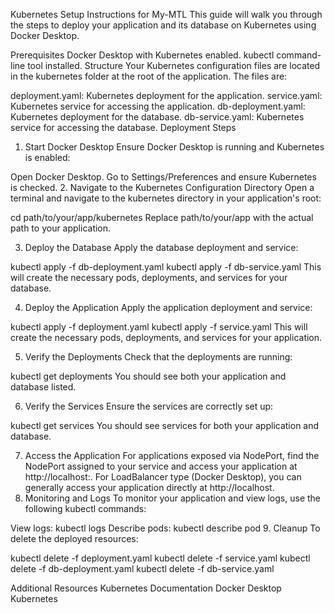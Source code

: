 Kubernetes Setup Instructions for My-MTL
This guide will walk you through the steps to deploy your application and its database on Kubernetes using Docker Desktop.

Prerequisites
Docker Desktop with Kubernetes enabled.
kubectl command-line tool installed.
Structure
Your Kubernetes configuration files are located in the kubernetes folder at the root of the application. The files are:

deployment.yaml: Kubernetes deployment for the application.
service.yaml: Kubernetes service for accessing the application.
db-deployment.yaml: Kubernetes deployment for the database.
db-service.yaml: Kubernetes service for accessing the database.
Deployment Steps

1. Start Docker Desktop
   Ensure Docker Desktop is running and Kubernetes is enabled:

Open Docker Desktop.
Go to Settings/Preferences and ensure Kubernetes is checked. 2. Navigate to the Kubernetes Configuration Directory
Open a terminal and navigate to the kubernetes directory in your application's root:

cd path/to/your/app/kubernetes
Replace path/to/your/app with the actual path to your application.

3. Deploy the Database
   Apply the database deployment and service:

kubectl apply -f db-deployment.yaml
kubectl apply -f db-service.yaml
This will create the necessary pods, deployments, and services for your database.

4. Deploy the Application
   Apply the application deployment and service:

kubectl apply -f deployment.yaml
kubectl apply -f service.yaml
This will create the necessary pods, deployments, and services for your application.

5. Verify the Deployments
   Check that the deployments are running:

kubectl get deployments
You should see both your application and database listed.

6. Verify the Services
   Ensure the services are correctly set up:

kubectl get services
You should see services for both your application and database.

7. Access the Application
   For applications exposed via NodePort, find the NodePort assigned to your service and access your application at http://localhost:<NodePort>.
   For LoadBalancer type (Docker Desktop), you can generally access your application directly at http://localhost.
8. Monitoring and Logs
   To monitor your application and view logs, use the following kubectl commands:

View logs: kubectl logs <pod-name>
Describe pods: kubectl describe pod <pod-name> 9. Cleanup
To delete the deployed resources:

kubectl delete -f deployment.yaml
kubectl delete -f service.yaml
kubectl delete -f db-deployment.yaml
kubectl delete -f db-service.yaml

Additional Resources
Kubernetes Documentation
Docker Desktop Kubernetes
